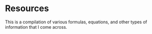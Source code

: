 # Resources
This is a compilation of various formulas, equations, and other types of information that I come across.
